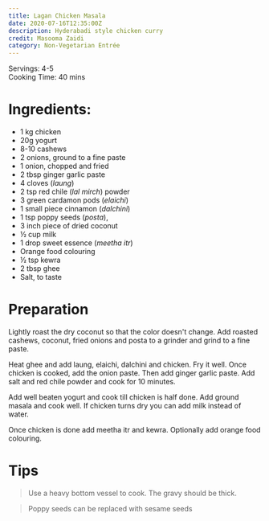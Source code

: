 ```yaml
---
title: Lagan Chicken Masala
date: 2020-07-16T12:35:00Z
description: Hyderabadi style chicken curry
credit: Masooma Zaidi
category: Non-Vegetarian Entrée
---
```

Servings: 4-5  
Cooking Time: 40 mins  

# Ingredients:
* 1 kg chicken
* 20g yogurt
* 8-10 cashews
* 2 onions, ground to a fine paste
* 1 onion, chopped and fried
* 2 tbsp ginger garlic paste
* 4 cloves (_laung_)
* 2 tsp red chile (_lal mirch_) powder
* 3 green cardamon pods (_elaichi_)
* 1 small piece cinnamon (_dalchini_)
* 1 tsp poppy seeds (_posta_),
* 3 inch piece of dried coconut
* ½ cup milk
* 1 drop sweet essence (_meetha itr_)
* Orange food colouring
* ½ tsp kewra
* 2 tbsp ghee
* Salt, to taste

# Preparation
Lightly roast the dry coconut so that the color doesn't change. Add roasted cashews, coconut, fried onions and posta to a grinder and grind to a fine paste.

Heat ghee and add laung, elaichi, dalchini and chicken. Fry it well. Once chicken is cooked, add the onion paste. Then add ginger garlic paste. Add salt and red chile powder and cook for 10 minutes.

Add well beaten yogurt and cook till chicken is half done. Add ground masala and cook well. If chicken turns dry you can add milk instead of water.

Once chicken is done add meetha itr and kewra. Optionally add orange food colouring.

# Tips
> Use a heavy bottom vessel to cook. The gravy should be thick.

> Poppy seeds can be replaced with sesame seeds
